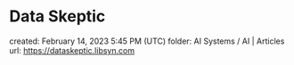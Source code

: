 # Data Skeptic

created: February 14, 2023 5:45 PM (UTC)
folder: AI Systems / AI | Articles
url: https://dataskeptic.libsyn.com